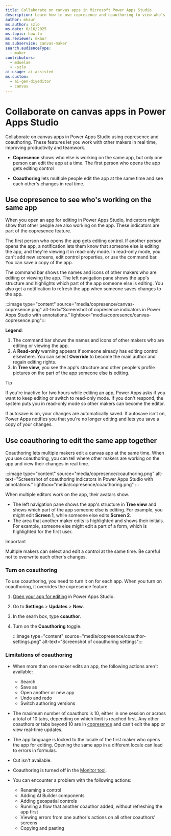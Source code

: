 ```yaml
---
title: Collaborate on canvas apps in Microsoft Power Apps Studio
description: Learn how to use copresence and coauthoring to view who's working on the same canvas app as you and edit it together in real time.
author: mkaur
ms.author: szlo
ms.date: 6/16/2025
ms.topic: how-to
ms.reviewer: mkaur
ms.subservice: canvas-maker
search.audienceType: 
  - maker
contributors:
  - mduelae
  - -szlo
ai-usage: ai-assisted
ms.custom:
  - ai-gen-diyeditor
  - canvas
---
```


# Collaborate on canvas apps in Power Apps Studio

Collaborate on canvas apps in Power Apps Studio using copresence and coauthoring. These features let you work with other makers in real time, improving productivity and teamwork.

- **Copresence** shows who else is working on the same app, but only one person can edit the app at a time. The first person who opens the app gets editing control

- **Coauthoring** lets multiple people edit the app at the same time and see each other's changes in real time.

## Use copresence to see who's working on the same app

When you open an app for editing in Power Apps Studio, indicators might show that other people are also working on the app. These indicators are part of the copresence feature.

The first person who opens the app gets editing control. If another person opens the app, a notification lets them know that someone else is editing the app, and they're viewing it in read-only mode. In read-only mode, you can't add new screens, edit control properties, or use the command bar. You can save a copy of the app.

The command bar shows the names and icons of other makers who are editing or viewing the app. The left navigation pane shows the app's structure and highlights which part of the app someone else is editing. You also get a notification to refresh the app when someone saves changes to the app.

:::image type="content" source="media/copresence/canvas-copresence.png" alt-text="Screenshot of copresence indicators in Power Apps Studio with annotations." lightbox="media/copresence/canvas-copresence.png":::

**Legend**:

1. The command bar shows the names and icons of other makers who are editing or viewing the app.
1. A **Read-only** warning appears if someone already has editing control elsewhere. You can select **Override** to become the main author and regain editing rights.
1. In **Tree view**, you see the app's structure and other people's profile pictures on the part of the app someone else is editing.

> [!TIP]
> If you're inactive for two hours while editing an app, Power Apps asks if you want to keep editing or switch to read-only mode. If you don't respond, the system puts you in read-only mode so other makers can become the editor.
>
> If autosave is on, your changes are automatically saved. If autosave isn't on, Power Apps notifies you that you're no longer editing and lets you save a copy of your changes.

## Use coauthoring to edit the same app together

Coauthoring lets multiple makers edit a canvas app at the same time. When you use coauthoring, you can tell where other makers are working on the app and view their changes in real time.

:::image type="content" source="media/copresence/coauthoring.png" alt-text="Screenshot of coauthoring indicators in Power Apps Studio with annotations." lightbox="media/copresence/coauthoring.png" :::

When multiple editors work on the app, their avatars show.

- The left navigation pane shows the app's structure in **Tree view** and shows which part of the app someone else is editing. For example, you might edit **Screen 1**, while someone else edits **Screen 2**.
- The area that another maker edits is highlighted and shows their initials. For example, someone else might edit a part of a form, which is highlighted for the first user.


> [!IMPORTANT]
> Multiple makers can select and edit a control at the same time. Be careful not to overwrite each other's changes.

### Turn on coauthoring

To use coauthoring, you need to turn it on for each app. When you turn on coauthoring, it overrides the copresence feature.

1. [Open your app for editing](edit-app.md) in Power Apps Studio.
1. Go to **Settings** > **Updates** > **New**.
1. In the searh box, type **coauthor**.
1. Turn on the **Coauthoring** toggle.

   :::image type="content" source="media/copresence/coauthor-settings.png" alt-text="Screenshot of coauthoring settings":::

### Limitations of coauthoring

- When more than one maker edits an app, the following actions aren't available:

  - Search
  - Save as
  - Open another or new app
  - Undo and redo
  - Switch authoring versions

- The maximum number of coauthors is 10, either in one session or across a total of 10 tabs, depending on which limit is reached first. Any other coauthors or tabs beyond 10 are in [copresence](copresence-power-apps-studio/md#use-copresence-to-see-whos-working-on-the-same-app) and can't edit the app or view real-time updates.

- The app language is locked to the locale of the first maker who opens the app for editing. Opening the same app in a different locale can lead to errors in formulas.

- Cut isn't available.

- Coauthoring is turned off in the [Monitor tool](../monitor-overview.md).

- You can encounter a problem with the following actions:

  - Renaming a control
  - Adding AI Builder components
  - Adding geospatial controls
  - Running a flow that another coauthor added, without refreshing the app first
  - Viewing errors from one author's actions on all other coauthors' screens
  - Copying and pasting
